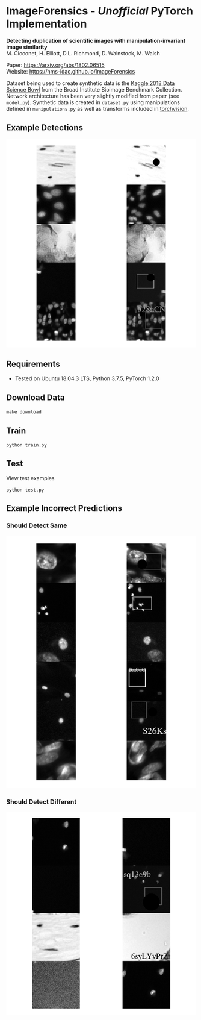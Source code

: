 # ImageForensics - *Unofficial* PyTorch Implementation

**Detecting duplication of scientific images with manipulation-invariant image similarity**<br>
M. Cicconet, H. Elliott, D.L. Richmond, D. Wainstock, M. Walsh<br>

Paper: https://arxiv.org/abs/1802.06515<br>
Website: https://hms-idac.github.io/ImageForensics<br>

Dataset being used to create synthetic data is the [Kaggle 2018 Data Science
Bowl](https://data.broadinstitute.org/bbbc/BBBC038/) from the Broad Institute
Bioimage Benchmark Collection. Network architecture has been very slightly
modified from paper (see `model.py`). Synthetic data is created in `dataset.py`
using manipulations defined in `manipulations.py` as well as transforms included
in [torchvision](https://pytorch.org/docs/stable/torchvision/transforms.html).

## Example Detections

![correct](figures/correct.png)

## Requirements

 * Tested on Ubuntu 18.04.3 LTS, Python 3.7.5, PyTorch 1.2.0


## Download Data

```shell
make download
```

## Train

```shell
python train.py
```

## Test

View test examples

```shell
python test.py
```

## Example Incorrect Predictions

### Should Detect Same

![wrong same](figures/same.png)

### Should Detect Different

![wrong diff](figures/diff.png)


